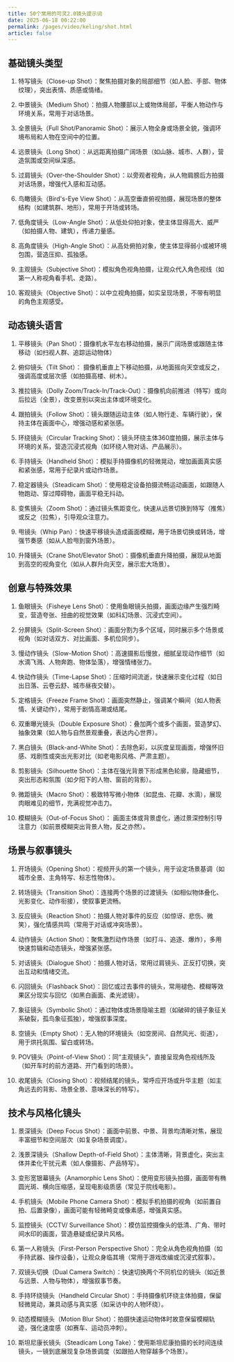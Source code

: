 ```yaml
---
title: 50个常用的可灵2.0镜头提示词
date: 2025-06-18 00:22:00
permalink: /pages/video/keling/shot.html
article: false
---
```


## 基础镜头类型

1. 特写镜头（Close-up Shot）：聚焦拍摄对象的局部细节（如人脸、手部、物体纹理），突出表情、质感或情绪。

2. 中景镜头（Medium Shot）：拍摄人物腰部以上或物体局部，平衡人物动作与环境关系，常用于对话场景。

3. 全景镜头（Full Shot/Panoramic Shot）：展示人物全身或场景全貌，强调环境布局和人物在空间中的位置。

4. 远景镜头（Long Shot）：从远距离拍摄广阔场景（如山脉、城市、人群），营造氛围或空间纵深感。

5. 过肩镜头（Over-the-Shoulder Shot）：以旁观者视角，从人物肩膀后方拍摄对话场景，增强代入感和互动感。

6. 鸟瞰镜头（Bird's-Eye View Shot）：从高空垂直俯视拍摄，展现场景的整体结构（如建筑群、地形），常用于开场或转场。

7. 低角度镜头（Low-Angle Shot）：从低处仰拍对象，使主体显得高大、威严（如拍摄人物、建筑），传递力量感。

8. 高角度镜头（High-Angle Shot）：从高处俯拍对象，使主体显得弱小或被环境包围，营造压抑、孤独感。

9. 主观镜头（Subjective Shot）：模拟角色视角拍摄，让观众代入角色视线（如第一人称视角看手机、走路）。

10. 客观镜头（Objective Shot）：以中立视角拍摄，如实呈现场景，不带有明显的角色主观感受。

## 动态镜头语言

1. 平移镜头（Pan Shot）：摄像机水平左右移动拍摄，展示广阔场景或跟随主体移动（如扫视人群、追踪运动物体）

2. 俯仰镜头（Tilt Shot）： 摄像机垂直上下移动拍摄，从地面摇向天空或反之，强调高度或层次感（如拍摄高楼、树木）。

3. 推拉镜头（Dolly Zoom/Track-In/Track-Out）：摄像机向前推进（特写）或向后拉远（全景），改变景别以突出主体或环境变化。

4. 跟拍镜头（Follow Shot）：镜头跟随运动主体（如人物行走、车辆行驶），保持主体在画面中心，增强动感和紧张感。

5. 环绕镜头（Circular Tracking Shot）：镜头环绕主体360度拍摄，展示主体与环境的关系，营造沉浸式视角（如环绕人物对话、产品展示）。

6. 手持镜头（Handheld Shot）：模拟手持摄像机的轻微晃动，增加画面真实感和紧张感，常用于纪录片或动作场景。

7. 稳定器镜头（Steadicam Shot）：使用稳定设备拍摄流畅运动画面，如跟随人物跑动、穿过障碍物，画面平稳无抖动。

8. 变焦镜头（Zoom Shot）：通过镜头焦距变化，快速从远景切换到特写（推焦）或反之（拉焦），引导观众注意力。

9. 甩镜头（Whip Pan）：快速平移镜头造成画面模糊，用于场景切换或转场，增强节奏感（如从人脸甩到窗外场景）。

10. 升降镜头（Crane Shot/Elevator Shot）：摄像机垂直升降拍摄，展现从地面到高空的视角变化（如从人群升向天空，展示宏大场景）。

## 创意与特殊效果

1. 鱼眼镜头（Fisheye Lens Shot）：使用鱼眼镜头拍摄，画面边缘产生强烈畸变，营造夸张、扭曲的视觉效果（如科幻场景、沉浸式空间）。

2. 分屏镜头（Split-Screen Shot）：画面分割为多个区域，同时展示多个场景或视角（如对话双方、对比画面、多机位同步）。

3. 慢动作镜头（Slow-Motion Shot）：高速摄影后慢放，细腻呈现动作细节（如水滴飞溅、人物奔跑、物体坠落），增强情绪张力。

4. 快动作镜头（Time-Lapse Shot）：压缩时间流逝，快速展示变化过程（如日出日落、云卷云舒、城市昼夜交替）。

5. 定格镜头（Freeze Frame Shot）：画面突然静止，强调某个瞬间（如人物表情、关键动作），常用于剧情高潮或结尾。

6. 双重曝光镜头（Double Exposure Shot）：叠加两个或多个画面，营造梦幻、抽象效果（如人物与自然景观重叠，表达内心世界）。

7. 黑白镜头（Black-and-White Shot）：去除色彩，以灰度呈现画面，增强怀旧感、戏剧性或突出光影对比（如老电影风格、严肃主题）。

8. 剪影镜头（Silhouette Shot）：主体在强光背景下形成黑色轮廓，隐藏细节，突出形态和氛围（如夕阳下的人物、窗前的背影）。

9. 微距镜头（Macro Shot）：极致特写微小物体（如昆虫、花瓣、水滴），展现肉眼难见的细节，充满视觉冲击力。

10. 模糊镜头（Out-of-Focus Shot）： 画面主体或背景虚化，通过景深控制引导注意力（如前景模糊突出背景人物，反之亦然）。

## 场景与叙事镜头

1. 开场镜头（Opening Shot）：视频开头的第一个镜头，用于设定场景基调（如城市全景、主角特写、标志性物体）。

2. 转场镜头（Transition Shot）：连接两个场景的过渡镜头（如相似物体叠化、光影变化、动作衔接），使叙事更流畅。

3. 反应镜头（Reaction Shot）：拍摄人物对事件的反应（如惊讶、悲伤、微笑），强化情感共鸣（常用于对话或冲突场景）。

4. 动作镜头（Action Shot）：聚焦激烈动作场景（如打斗、追逐、爆炸），多用快速剪辑和动态镜头，增强紧张感。

5. 对话镜头（Dialogue Shot）：拍摄人物对话，常用过肩镜头、正反打切换，突出互动和情绪交流。

6. 闪回镜头（Flashback Shot）：回忆或过去事件的镜头，常用褪色、模糊等效果区分现实与回忆（如黑白画面、柔光滤镜）。

7. 象征镜头（Symbolic Shot）：通过物体或场景隐喻主题（如破碎的镜子象征关系破裂，孤鸟象征孤独），增强叙事深度。

8. 空镜头（Empty Shot）：无人物的环境镜头（如空房间、自然风光、街道），用于烘托氛围、留白或转场。

9. POV镜头（Point-of-View Shot）：同“主观镜头”，直接呈现角色视线所及（如开车时的前方道路、开门看到的场景）。

10. 收尾镜头（Closing Shot）：视频结尾的镜头，常呼应开场或升华主题（如主角远去的背影、场景全景、意味深长的特写）。

## 技术与风格化镜头


1. 景深镜头（Deep Focus Shot）：画面中前景、中景、背景均清晰对焦，展现丰富细节和空间层次（如复杂场景调度）。

2. 浅景深镜头（Shallow Depth-of-Field Shot）：主体清晰，背景虚化，突出主体并柔化干扰元素（如人像摄影、产品特写）。

3. 变形宽银幕镜头（Anamorphic Lens Shot）：使用变形镜头拍摄，画面带有椭圆光斑、横向压缩感，呈现电影级质感（常见于院线电影）。

4. 手机镜头（Mobile Phone Camera Shot）：模拟手机拍摄的视角（如前置自拍、后置录像），画面可能有轻微畸变或像素感，增强真实感。

5. 监控镜头（CCTV/ Surveillance Shot）：模仿监控摄像头的低清、广角、带时间水印的画面，营造悬疑或纪录片风格。

6. 第一人称镜头（First-Person Perspective Shot）：完全从角色视角拍摄（如手持武器、操作设备），让观众身临其境（常用于游戏改编或沉浸式叙事）。

7. 双镜头切换（Dual Camera Switch）：快速切换两个不同机位的镜头（如近景与远景、人物与物体），增强叙事节奏。

8. 手持环绕镜头（Handheld Circular Shot）：手持摄像机环绕主体拍摄，保留轻微晃动，兼具动感与真实感（如采访中的人物环绕）。

9. 动态模糊镜头（Motion Blur Shot）：拍摄快速运动物体时故意保留模糊轨迹，强化速度感（如赛车、运动员冲刺）。

10. 斯坦尼康长镜头（Steadicam Long Take）：使用斯坦尼康拍摄的长时间连续镜头，一镜到底展现复杂场景调度（如跟拍人物穿越多个场景）。